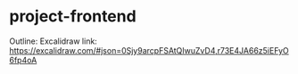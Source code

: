 # project-frontend

Outline:
Excalidraw link: https://excalidraw.com/#json=0Sjy9arcpFSAtQIwuZvD4,r73E4JA66z5iEFyO6fp4oA
